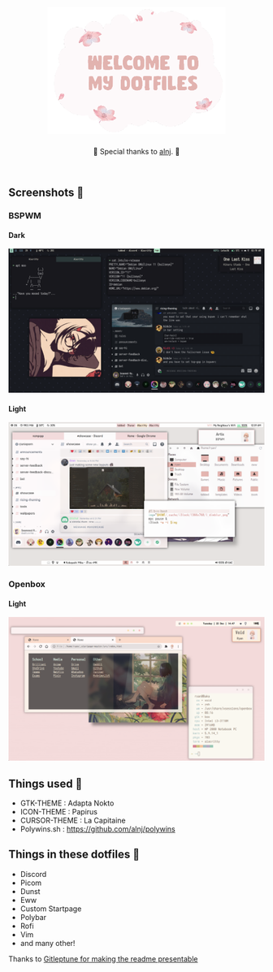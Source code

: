
<h1 align="center"><img src=/Screenshots/seaweed-dotfiles-readme-logo.png alt="Welcome to my dotfiles" height=250px width=350px /></h1>
<p align="center">🌺 Special thanks to <a href="https://github.com/alnj">alnj</a>. 🌺</p>
<br>

## Screenshots 🌺

### BSPWM

#### Dark

![Debian](/Debian/Screenshots/1622234974.png?raw=true "BSPWM")

#### Light

![Artix](/Screenshots/tabbed.png?raw=true "BSPWM")</br>

### Openbox

#### Light

![Void](/Screenshots/openbox.png?raw=true "Openbox")

## Things used 🌺

* GTK-THEME : Adapta Nokto
* ICON-THEME : Papirus
* CURSOR-THEME : La Capitaine
* Polywins.sh : https://github.com/alnj/polywins

## Things in these dotfiles 🌺

* Discord
* Picom
* Dunst
* Eww
* Custom Startpage
* Polybar
* Rofi
* Vim
* and many other!

<p align center> Thanks to <a href="https://github.com/Gitleptune">Gitleptune for making the readme presentable</a></p>
